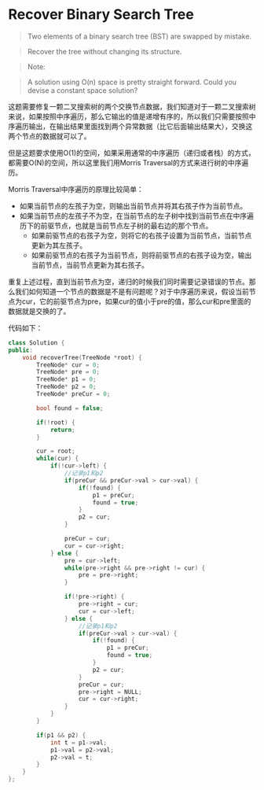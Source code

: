 # Recover Binary Search Tree

> Two elements of a binary search tree (BST) are swapped by mistake.

> Recover the tree without changing its structure.

> Note:

> A solution using O(n) space is pretty straight forward. Could you devise a constant space solution?

这题需要修复一颗二叉搜索树的两个交换节点数据，我们知道对于一颗二叉搜索树来说，如果按照中序遍历，那么它输出的值是递增有序的，所以我们只需要按照中序遍历输出，在输出结果里面找到两个异常数据（比它后面输出结果大），交换这两个节点的数据就可以了。

但是这题要求使用O(1)的空间，如果采用通常的中序遍历（递归或者栈）的方式，都需要O(N)的空间，所以这里我们用Morris Traversal的方式来进行树的中序遍历。

Morris Traversal中序遍历的原理比较简单：

+ 如果当前节点的左孩子为空，则输出当前节点并将其右孩子作为当前节点。
+ 如果当前节点的左孩子不为空，在当前节点的左子树中找到当前节点在中序遍历下的前驱节点，也就是当前节点左子树的最右边的那个节点。
    + 如果前驱节点的右孩子为空，则将它的右孩子设置为当前节点，当前节点更新为其左孩子。
    + 如果前驱节点的右孩子为当前节点，则将前驱节点的右孩子设为空，输出当前节点，当前节点更新为其右孩子。

重复上述过程，直到当前节点为空，递归的时候我们同时需要记录错误的节点。那么我们如何知道一个节点的数据是不是有问题呢？对于中序遍历来说，假设当前节点为cur，它的前驱节点为pre，如果cur的值小于pre的值，那么cur和pre里面的数据就是交换的了。

代码如下：

```c++
class Solution {
public:
    void recoverTree(TreeNode *root) {
        TreeNode* cur = 0;
        TreeNode* pre = 0;
        TreeNode* p1 = 0;
        TreeNode* p2 = 0;
        TreeNode* preCur = 0;

        bool found = false;

        if(!root) {
            return;
        }

        cur = root;
        while(cur) {
            if(!cur->left) {
                //记录p1和p2
                if(preCur && preCur->val > cur->val) {
                    if(!found) {
                        p1 = preCur;
                        found = true;
                    }
                    p2 = cur;
                }

                preCur = cur;
                cur = cur->right;
            } else {
                pre = cur->left;
                while(pre->right && pre->right != cur) {
                    pre = pre->right;
                }

                if(!pre->right) {
                    pre->right = cur;
                    cur = cur->left;
                } else {
                    //记录p1和p2
                    if(preCur->val > cur->val) {
                        if(!found) {
                            p1 = preCur;
                            found = true;
                        }
                        p2 = cur;
                    }
                    preCur = cur;
                    pre->right = NULL;
                    cur = cur->right;
                }
            }
        }

        if(p1 && p2) {
            int t = p1->val;
            p1->val = p2->val;
            p2->val = t;
        }
    }
};
```
